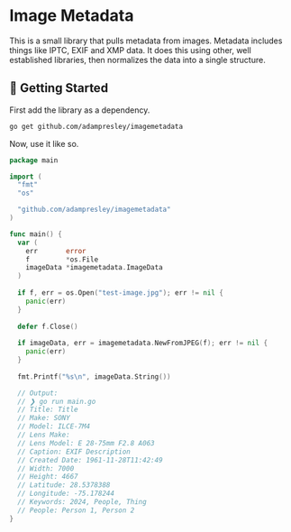 # Image Metadata

This is a small library that pulls metadata from images. Metadata includes things like IPTC, EXIF and XMP data. It does this using other, well established libraries, then normalizes the data into a single structure.

## 🚀 Getting Started

First add the library as a dependency.

```bash
go get github.com/adampresley/imagemetadata
```

Now, use it like so.

```go
package main

import (
  "fmt"
  "os"

  "github.com/adampresley/imagemetadata"
)

func main() {
  var (
    err       error
    f         *os.File
    imageData *imagemetadata.ImageData
  )
 
  if f, err = os.Open("test-image.jpg"); err != nil {
    panic(err)
  }
 
  defer f.Close()
 
  if imageData, err = imagemetadata.NewFromJPEG(f); err != nil {
    panic(err)
  }
 
  fmt.Printf("%s\n", imageData.String())

  // Output:
  // ❯ go run main.go
  // Title: Title
  // Make: SONY
  // Model: ILCE-7M4
  // Lens Make:
  // Lens Model: E 28-75mm F2.8 A063
  // Caption: EXIF Description
  // Created Date: 1961-11-28T11:42:49
  // Width: 7000
  // Height: 4667
  // Latitude: 28.5378388
  // Longitude: -75.178244
  // Keywords: 2024, People, Thing
  // People: Person 1, Person 2
}
```
